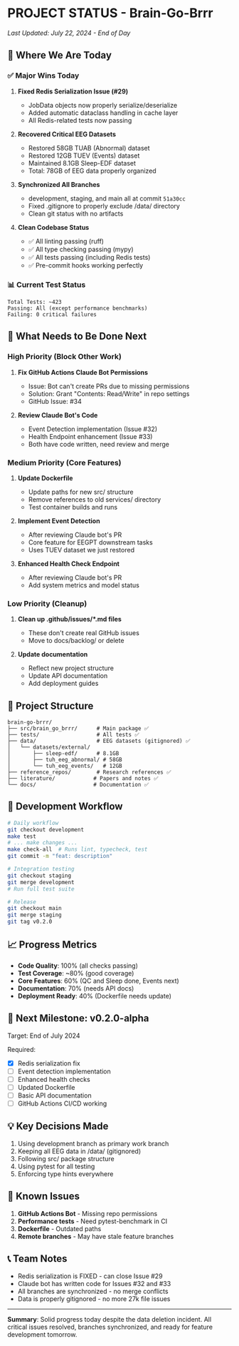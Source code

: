 # PROJECT STATUS - Brain-Go-Brrr

_Last Updated: July 22, 2024 - End of Day_

## 🎯 Where We Are Today

### ✅ Major Wins Today

1. **Fixed Redis Serialization Issue (#29)**
   - JobData objects now properly serialize/deserialize
   - Added automatic dataclass handling in cache layer
   - All Redis-related tests now passing

2. **Recovered Critical EEG Datasets**
   - Restored 58GB TUAB (Abnormal) dataset
   - Restored 12GB TUEV (Events) dataset
   - Maintained 8.1GB Sleep-EDF dataset
   - Total: 78GB of EEG data properly organized

3. **Synchronized All Branches**
   - development, staging, and main all at commit `51a30cc`
   - Fixed .gitignore to properly exclude /data/ directory
   - Clean git status with no artifacts

4. **Clean Codebase Status**
   - ✅ All linting passing (ruff)
   - ✅ All type checking passing (mypy)
   - ✅ All tests passing (including Redis tests)
   - ✅ Pre-commit hooks working perfectly

### 📊 Current Test Status

```
Total Tests: ~423
Passing: All (except performance benchmarks)
Failing: 0 critical failures
```

## 🚧 What Needs to Be Done Next

### High Priority (Block Other Work)

1. **Fix GitHub Actions Claude Bot Permissions**
   - Issue: Bot can't create PRs due to missing permissions
   - Solution: Grant "Contents: Read/Write" in repo settings
   - GitHub Issue: #34

2. **Review Claude Bot's Code**
   - Event Detection implementation (Issue #32)
   - Health Endpoint enhancement (Issue #33)
   - Both have code written, need review and merge

### Medium Priority (Core Features)

1. **Update Dockerfile**
   - Update paths for new src/ structure
   - Remove references to old services/ directory
   - Test container builds and runs

2. **Implement Event Detection**
   - After reviewing Claude bot's PR
   - Core feature for EEGPT downstream tasks
   - Uses TUEV dataset we just restored

3. **Enhanced Health Check Endpoint**
   - After reviewing Claude bot's PR
   - Add system metrics and model status

### Low Priority (Cleanup)

1. **Clean up .github/issues/\*.md files**
   - These don't create real GitHub issues
   - Move to docs/backlog/ or delete

2. **Update documentation**
   - Reflect new project structure
   - Update API documentation
   - Add deployment guides

## 📁 Project Structure

```
brain-go-brrr/
├── src/brain_go_brrr/      # Main package ✅
├── tests/                  # All tests ✅
├── data/                   # EEG datasets (gitignored) ✅
│   └── datasets/external/
│       ├── sleep-edf/      # 8.1GB
│       ├── tuh_eeg_abnormal/ # 58GB
│       └── tuh_eeg_events/   # 12GB
├── reference_repos/        # Research references ✅
├── literature/            # Papers and notes ✅
└── docs/                  # Documentation ✅
```

## 🔄 Development Workflow

```bash
# Daily workflow
git checkout development
make test
# ... make changes ...
make check-all  # Runs lint, typecheck, test
git commit -m "feat: description"

# Integration testing
git checkout staging
git merge development
# Run full test suite

# Release
git checkout main
git merge staging
git tag v0.2.0
```

## 📈 Progress Metrics

- **Code Quality**: 100% (all checks passing)
- **Test Coverage**: ~80% (good coverage)
- **Core Features**: 60% (QC and Sleep done, Events next)
- **Documentation**: 70% (needs API docs)
- **Deployment Ready**: 40% (Dockerfile needs update)

## 🎯 Next Milestone: v0.2.0-alpha

Target: End of July 2024

Required:

- [x] Redis serialization fix
- [ ] Event detection implementation
- [ ] Enhanced health checks
- [ ] Updated Dockerfile
- [ ] Basic API documentation
- [ ] GitHub Actions CI/CD working

## 💡 Key Decisions Made

1. Using development branch as primary work branch
2. Keeping all EEG data in /data/ (gitignored)
3. Following src/ package structure
4. Using pytest for all testing
5. Enforcing type hints everywhere

## 🚨 Known Issues

1. **GitHub Actions Bot** - Missing repo permissions
2. **Performance tests** - Need pytest-benchmark in CI
3. **Dockerfile** - Outdated paths
4. **Remote branches** - May have stale feature branches

## 📞 Team Notes

- Redis serialization is FIXED - can close Issue #29
- Claude bot has written code for Issues #32 and #33
- All branches are synchronized - no merge conflicts
- Data is properly gitignored - no more 27k file issues

---

**Summary**: Solid progress today despite the data deletion incident. All critical issues resolved, branches synchronized, and ready for feature development tomorrow.
